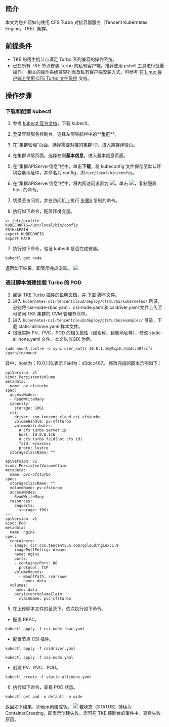 ## 简介
本文为您介绍如何使用 CFS Turbo 对接容器服务（Tencent Kubernetes Engine，TKE）集群。


## 前提条件

- TKE 的宿主机节点满足 Turbo 系列兼容的操作系统。
- 已在所有 TKE 节点安装 Turbo 的私有客户端，推荐使用 pshell 工具进行批量操作。
相关的操作系统兼容列表及私有客户端安装方式，可参考 [在 Linux 客户端上使用 CFS Turbo 文件系统](https://intl.cloud.tencent.com/document/product/582/40298) 文档。

## 操作步骤

### 下载和配置 kubectl

1. 参考 [kubectl 官方文档](https://kubernetes.io/docs/tasks/tools/install-kubectl-linux/)，下载 kubectl。
2. 登录容器服务控制台，选择左侧导航栏中的**[集群](https://console.cloud.tencent.com/tke2/cluster)**。
3. 在“集群管理”页面，选择需要对接的集群 ID，进入集群详情页。
4. 在集群详情页面，选择左侧**基本信息**，进入基本信息页面。
5. 在“集群APIServer信息”栏中，单击**下载**，将 kubeconfig 文件保存至默认环境变量地址中，并命名为 config，即`/usr/local/bin/config`。

6. <span id="step6"></span>在“集群APIServer信息”栏中，将内网访问设置为 ![](https://main.qcloudimg.com/raw/557ab76a34a9a1af96a81237e12882c3.png)，单击 ![](https://main.qcloudimg.com/raw/6603ab4f907562addb1c01596c6296cd.png)，复制配置 host 的命令。
7. 切换至访问机，并在访问机上执行 [步骤6](#step6) 复制的命令。
8. 执行如下命令，配置环境变量。

```
vi /etc/profile
KUBECONFIG=/usr/local/bin/config
PATH=$PATH
export KUBECONFIG
export PATH
```
7. 执行如下命令，验证 kubectl 是否完成安装。
```
kubectl get node
```
返回如下结果，即表示完成安装。
![](https://main.qcloudimg.com/raw/8bc11f2f8951c7e6037763dbe1bf190c.png)



### 通过脚本创建挂载 Turbo 的 POD

1. 阅读 [TKE Turbo 插件的说明文档](https://github.com/TencentCloud/kubernetes-csi-tencentcloud/blob/master/docs/README_CFSTURBO.md)，并 [下载](https://github.com/TencentCloud/kubernetes-csi-tencentcloud) 脚本文件。
2. 进入 `kubernetes-csi-tencentcloud/deploy/cfsturbo/kubernetes/` 目录，分别将 csi-node-rbac.yaml、csi-node.yaml 和 csidriver.yaml 文件上传至可访问 TKE 集群的 CVM 管理节点中。
3. 进入 `kubernetes-csi-tencentcloud/deploy/cfsturbo/examples/` 目录，下载 static-allinone.yaml 样本文件。
4. 根据实际 PV、PVC、POD 的相关属性（如名称、镜像地址等），修改 static-allinone.yaml 文件。本文以 NGIX 为例。
```
sudo mount.lustre -o sync,user_xattr 10.0.1.16@tcp0:/d3dcc487/cfs /path/to/mount
```
其中，host为：10.0.1.16,表示 Fsid为：d3dcc487。
修改完成的脚本示例如下：
```
apiVersion: v1
kind: PersistentVolume
metadata:
  name: pv-cfsturbo
spec:
  accessModes:
  - ReadWriteMany
  capacity:
    storage: 10Gi
  csi:
    driver: com.tencent.cloud.csi.cfsturbo
    volumeHandle: pv-cfsturbo
    volumeAttributes: 
      # cfs turbo server ip
      host: 10.0.0.116
      # cfs turbo fsid(not cfs id)
      fsid: xxxxxxxx
      proto: lustre
  storageClassName: ""
---
apiVersion: v1
kind: PersistentVolumeClaim
metadata:
  name: pvc-cfsturbo
spec:
  storageClassName: ""
  volumeName: pv-cfsturbo
  accessModes:
  - ReadWriteMany
  resources:
    requests:
      storage: 10Gi
---
apiVersion: v1
kind: Pod
metadata:
  name: nginx 
spec:
  containers:
  - image: ccr.ccs.tencentyun.com/qcloud/nginx:1.9
    imagePullPolicy: Always
    name: nginx
    ports:
    - containerPort: 80
      protocol: TCP
    volumeMounts:
      - mountPath: /var/www
        name: data
  volumes:
  - name: data
    persistentVolumeClaim:
      claimName: pvc-cfsturbo
```
5. 在上传脚本文件的目录下，依次执行如下命令。
 - 配置 RBAC。
```
kubectl apply -f csi-node-rbac.yaml
```
 - 配置节点 CSI 插件。
```
kubectl apply -f csidriver.yaml
```
```
kubectl apply -f csi-node.yaml
```
 - 创建 PV、PVC、POD。
```
kubectl create -f static-allinone.yaml
```
6. 执行如下命令，查看 POD 状态。
```
kubectl get pod -n default -o wide
```
返回如下结果，即表示创建成功。
![](https://main.qcloudimg.com/raw/5e7014090522b1667afcc0b7d351fef9.png)
若状态（STATUS）持续为 ContainerCreating，即表示创建失败。您可在 TKE 控制台的事件中，查看失败原因。
